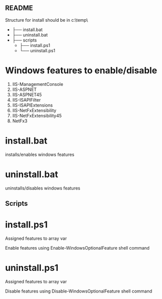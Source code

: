 ## README
Structure for install should be in c:\temp\

* ├── install.bat 
* ├── uninstall.bat
* ├── scripts
  * ├── install.ps1
  * └── uninstall.ps1

# Windows features to enable/disable
1. IIS-ManagementConsole
2. IIS-ASPNET 
3. IIS-ASPNET45
4. IIS-ISAPIFilter
5. IIS-ISAPIExtensions
6. IIS-NetFxExtensibility
7. IIS-NetFxExtensibility45
8. NetFx3

# install.bat
installs/enables windows features

# uninstall.bat
uninstalls/disables windows features

## Scripts

# install.ps1
Assigned features to array var

Enable features using Enable-WindowsOptionalFeature shell command

# uninstall.ps1
Assigned features to array var

Disable features using Disable-WindowsOptionalFeature shell command
